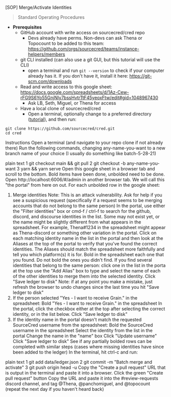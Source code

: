 [SOP] Merge/Activate Identities
> Standard Operating Procedures
- **Prerequisites**
    - GitHub account with write access on sourcecred/cred repo
        - Devs already have perms. Non-devs can ask Thena or Topocount to be added to this team: https://github.com/orgs/sourcecred/teams/instance-helpers/members
    - git CLI installed (can also use a git GUI, but this tutorial will use the CLI)
        - open a terminal and run `git --version` to check if your computer already has it. If you don't have it, install it here: https://git-scm.com/downloads
    - Read and write access to this google sheet: https://docs.google.com/spreadsheets/d/1Az-Cew-rFG9S6Yo55GnjNIy7bssHvtrTtF45yeoxFtw/edit#gid=1048967430
        - Ask LB, Seth, Miguel, or Thena for access
    - Have a local clone of sourcecred/cred
        - Open a terminal, optionally change to a preferred directory ([tutorial](https://www.earthdatascience.org/courses/intro-to-earth-data-science/open-reproducible-science/bash/bash-commands-to-manage-directories-files/#:~:text=To%20change%20directories%2C%20use%20the,to%20check%20the%20new%20path.)), and then run: 

```plain text
git clone https://github.com/sourcecred/cred.git
cd cred
``` 
Instructions
Open a terminal (and navigate to your repo clone if not already there)
Run the following commands, changing any-name-you-want to a new branch name of your choice (I usually do something like batch-5-28-21)

plain text
1
git checkout main && git pull
2
git checkout -b any-name-you-want
3
yarn && yarn serve
Open this google sheet in a browser tab and scroll to the bottom. Bold items have been done, unbolded need to be done.
Open http://localhost:6006/#/admin in another browser tab. We will call this "the portal" from here on out.
For each unbolded row in the google sheet:
1. Merge identities
Note: This is an attack vulnerability. Ask for help if you see a suspicious request (specifically if a request seems to be merging accounts that do not belong to the same person)
In the portal, use either the "Filter identities" box or cmd-f / ctrl-f to search for the github, discord, and discourse identities in the list. Some may not exist yet, or the name might be slightly different from what appears in the spreadsheet. For example, Thena#1234 in the spreadsheet might appear as Thena-discord or something other variation in the portal.
Click on each matching identity name in the list in the portal and then look at the Aliases at the top of the portal to verify that you've found the correct identities. The Aliases should match the spreadsheet more faithfully and tell you which platform(s) it is for.
Bold in the spreadsheet each one that you found. Do not bold the ones you didn't find.
If you find several identities that belong to the same person: 
click one in the list in the porta
at the top use the "Add Alias" box to type and select the name of each of the other identities to merge them into the selected identity.
Click "Save ledger to disk"
Note: if at any point you make a mistake, just refresh the browser to undo changes since the last time you hit "Save ledger to disk"
2. If the person selected "Yes - I want to receive Grain." in the spreadsheet:
Bold "Yes - I want to receive Grain." in the spreadsheet
In the portal, click the checkbox either at the top after selecting the correct identity, or in the list below.
Click "Save ledger to disk"
3. If the identity name in the portal doesn't match the requested SourceCred username from the spreadsheet:
Bold the SourceCred username in the spreadsheet
Select the identity from the list in the portal
Change the name in the "name" box
Click "Update username"
Click "Save ledger to disk"
See if any partially bolded rows can be completed with similar steps (cases where missing identities have since been added to the ledger)
In the terminal, hit ctrl-c and run:

plain text
1
git add data/ledger.json
2
git commit -m "Batch merge and activate"
3
git push origin head -u
Copy the "Create a pull request" URL that is output in the terminal and paste it into a browser.
Click the green "Create pull request" button
Copy the URL and paste it into the #review-requests discord channel, and tag @Thena, @panchomiguel, and @topocount (repeat the next day if you haven't heard back)

